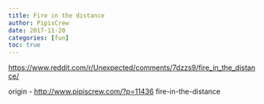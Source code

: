 ```yaml
---
title: Fire in the distance
author: PipisCrew
date: 2017-11-20
categories: [fun]
toc: true
---
```


https://www.reddit.com/r/Unexpected/comments/7dzzs9/fire_in_the_distance/

origin - http://www.pipiscrew.com/?p=11436 fire-in-the-distance
